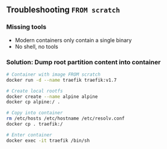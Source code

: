 ## Troubleshooting `FROM scratch`

### Missing tools

- Modern containers only contain a single binary
- No shell, no tools

### Solution: Dump root partition content into container

```bash
# Container with image FROM scratch
docker run -d --name traefik traefik:v1.7

# Create local rootfs
docker create --name alpine alpine
docker cp alpine:/ .

# Copy into container
rm /etc/hosts /etc/hostname /etc/resolv.conf
docker cp . traefik:/

# Enter container
docker exec -it traefik /bin/sh
```
